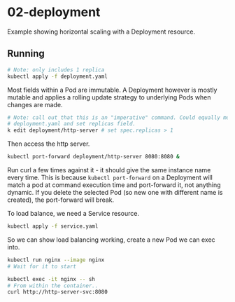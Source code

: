 # 02-deployment

Example showing horizontal scaling with a Deployment resource.

## Running

```sh
# Note: only includes 1 replica
kubectl apply -f deployment.yaml
```

Most fields within a Pod are immutable. A Deployment however is mostly mutable and applies a rolling update strategy to underlying Pods when changes are made.

```sh
# Note: call out that this is an "imperative" command. Could equally modify
# deployment.yaml and set replicas field.
k edit deployment/http-server # set spec.replicas > 1
```

Then access the http server.

```sh
kubectl port-forward deployment/http-server 8080:8080 &
```

Run curl a few times against it - it should give the same instance name every time. This is because `kubectl port-forward` on a Deployment will match a pod at command execution time and port-forward it, not anything dynamic. If you delete the selected Pod (so new one with different name is created), the port-forward will break.

To load balance, we need a Service resource.

```sh
kubectl apply -f service.yaml
```

So we can show load balancing working, create a new Pod we can exec into.

```sh
kubectl run nginx --image nginx
# Wait for it to start
```

```sh
kubectl exec -it nginx -- sh
# From within the container..
curl http://http-server-svc:8080
```
